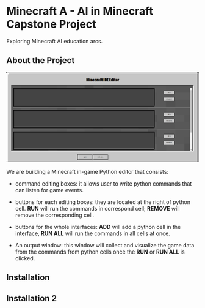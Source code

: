 # Minecraft A - AI in Minecraft Capstone Project

Exploring Minecraft AI education arcs.
## About the Project 
![ideCapture](ide-capture.PNG)

We are building a Minecraft in-game Python editor that consists: 

  *   command editing boxes: it allows user to write python commands that can listen for game events. 
    
  *   buttons for each editing boxes: they are located at the right of python cell. **RUN** will run the commands in correspond cell; **REMOVE** will remove the corresponding cell. 
  *   buttons for the whole interfaces: **ADD** will add a python cell in the interface, **RUN ALL** will run the commands in all cells at once. 
    
  *   An output window: this window will collect and visualize the game data from the commands from python cells once the **RUN** or **RUN ALL** is clicked. 

## Installation 

## Installation 2